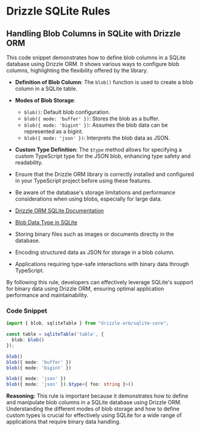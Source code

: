 # Drizzle SQLite Rules

## Handling Blob Columns in SQLite with Drizzle ORM

This code snippet demonstrates how to define blob columns in a SQLite database using Drizzle ORM. It shows various ways to configure blob columns, highlighting the flexibility offered by the library.

- **Definition of Blob Column**: The `blob()` function is used to create a blob column in a SQLite table.
- **Modes of Blob Storage**:
  - `blob()`: Default blob configuration.
  - `blob({ mode: 'buffer' })`: Stores the blob as a buffer.
  - `blob({ mode: 'bigint' })`: Assumes the blob data can be represented as a bigint.
  - `blob({ mode: 'json' })`: Interprets the blob data as JSON.
- **Custom Type Definition**: The `$type` method allows for specifying a custom TypeScript type for the JSON blob, enhancing type safety and readability.

- Ensure that the Drizzle ORM library is correctly installed and configured in your TypeScript project before using these features.
- Be aware of the database's storage limitations and performance considerations when using blobs, especially for large data.

- [Drizzle ORM SQLite Documentation](https://drizzle.zhcndoc.com/docs/column-types/sqlite)
- [Blob Data Type in SQLite](https://www.sqlite.org/datatype3.html)

- Storing binary files such as images or documents directly in the database.
- Encoding structured data as JSON for storage in a blob column.
- Applications requiring type-safe interactions with binary data through TypeScript.

By following this rule, developers can effectively leverage SQLite's support for binary data using Drizzle ORM, ensuring optimal application performance and maintainability.

### Code Snippet

```typescript
import { blob, sqliteTable } from "drizzle-orm/sqlite-core";

const table = sqliteTable('table', {
  blob: blob()
});

blob()
blob({ mode: 'buffer' })
blob({ mode: 'bigint' })

blob({ mode: 'json' })
blob({ mode: 'json' }).$type<{ foo: string }>()
```

**Reasoning:** This rule is important because it demonstrates how to define and manipulate blob columns in a SQLite database using Drizzle ORM. Understanding the different modes of blob storage and how to define custom types is crucial for effectively using SQLite for a wide range of applications that require binary data handling.